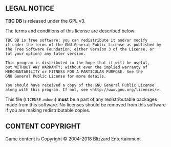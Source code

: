 LEGAL NOTICE
------------

**TBC DB** is released under the GPL v3.

The terms and conditions of this license are described below:

    TBC DB is free software: you can redistribute it and/or modify
    it under the terms of the GNU General Public License as published by
    the Free Software Foundation, either version 3 of the License, or
    (at your option) any later version.
    
    This program is distributed in the hope that it will be useful,
    but WITHOUT ANY WARRANTY; without even the implied warranty of
    MERCHANTABILITY or FITNESS FOR A PARTICULAR PURPOSE. See the
    GNU General Public License for more details.
    
    You should have received a copy of the GNU General Public License
    along with this program. If not, see <http://www.gnu.org/licenses/>.

This file (`LICENSE.mdown`) **must** be a part of any redistributable packages
made from this software.  No licenses should be removed from this software if
you are making redistributable copies.


CONTENT COPYRIGHT
-----------------
Game content is Copyright © 2004-2018 Blizzard Entertainment
